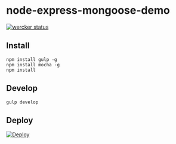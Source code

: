 # node-express-mongoose-demo

[![wercker status](https://app.wercker.com/status/0f6ca6744966e816d53c2474550d1e57/m "wercker status")](https://app.wercker.com/project/bykey/0f6ca6744966e816d53c2474550d1e57)

## Install

```
npm install gulp -g
npm install mocha -g
npm install
```

## Develop

```
gulp develop
```

## Deploy
[![Deploy](https://www.herokucdn.com/deploy/button.svg)](https://heroku.com/deploy)